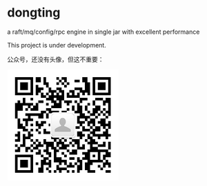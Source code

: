 # dongting
a raft/mq/config/rpc engine in single jar with excellent performance

This project is under development.


公众号，还没有头像，但这不重要：


![公众号](devlogs/imgs/gzh.jpg)
